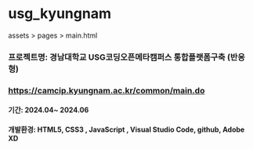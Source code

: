 # usg_kyungnam

<!-- main page --> 
assets > pages > main.html

<!-- Description -->
### 프로젝트명: 경남대학교 USG코딩오픈메타캠퍼스 통합플랫폼구축 (반응형)
### https://camcip.kyungnam.ac.kr/common/main.do
#### 기간: 2024.04~ 2024.06
#### 개발환경: HTML5, CSS3 , JavaScript , Visual Studio Code, github, Adobe XD

